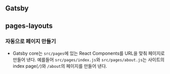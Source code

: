 ## Gatsby

## pages-layouts
### 자동으로 페이지 만들기
-  Gatsby core는 `src/pages`에 있는 React Components를 URL을 맞춰 페이지로 만들어 낸다. 예를들어 `src/pages/index.js`와 `src/pages/about.js`는 사이트의 index page(`/`)와 `/about`의 페이지를 만들어 낸다.

